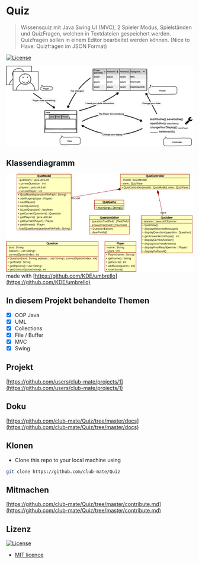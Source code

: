 # Quiz

> Wissensquiz mit Java Swing UI (MVC), 2 Spieler Modus, Spielständen und QuizFragen, welchen in Textdateien gespeichert werden. Quizfragen sollen in einem Editor bearbeitet werden können. (Nice to Have: Quizfragen im JSON Format)

<!-- [![Build Status](http://img.shields.io/travis/badges/badgerbadgerbadger.svg?style=flat-square)](https://travis-ci.org/badges/badgerbadgerbadger) -->
[![License](http://img.shields.io/:license-mit-blue.svg?style=flat-square)](http://badges.mit-license.org) 

![MVC](docs/mvc.png)

## Klassendiagramm

![Klassendiagramm](docs/Klassendiagramm.png)
made with [https://github.com/KDE/umbrello](https://github.com/KDE/umbrello)

## In diesem Projekt behandelte Themen

- [x] OOP Java
- [x] UML
- [x] Collections
- [x] File / Buffer
- [x] MVC
- [x] Swing

## Projekt

[https://github.com/users/club-mate/projects/1](https://github.com/users/club-mate/projects/1)

## Doku

[https://github.com/club-mate/Quiz/tree/master/docs](https://github.com/club-mate/Quiz/tree/master/docs)

## Klonen
* Clone this repo to your local machine using 
```bash 
git clone https://github.com/club-mate/Quiz
```
## Mitmachen

[https://github.com/club-mate/Quiz/tree/master/contribute.md](https://github.com/club-mate/Quiz/tree/master/contribute.md)

## Lizenz
[![License](http://img.shields.io/:license-mit-blue.svg?style=flat-square)](http://badges.mit-license.org) 
* [MIT licence](http://opensource.org/licenses/mit-license.php)
